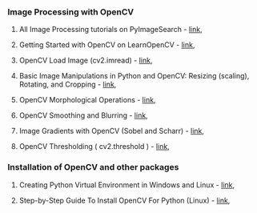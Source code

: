 ### Image Processing with OpenCV  

1. All Image Processing tutorials on PyImageSearch - [link](https://pyimagesearch.com/category/image-processing/),  
 
2. Getting Started with OpenCV on LearnOpenCV - [link](https://learnopencv.com/getting-started-with-opencv/),  

3. OpenCV Load Image (cv2.imread) - [link](https://pyimagesearch.com/2021/01/20/opencv-load-image-cv2-imread/),  

4. Basic Image Manipulations in Python and OpenCV: Resizing (scaling), Rotating, and Cropping - [link](https://pyimagesearch.com/2014/01/20/basic-image-manipulations-in-python-and-opencv-resizing-scaling-rotating-and-cropping/),  

5. OpenCV Morphological Operations - [link](https://pyimagesearch.com/2021/04/28/opencv-morphological-operations/),  

6. OpenCV Smoothing and Blurring - [link](https://pyimagesearch.com/2021/04/28/opencv-smoothing-and-blurring/),  

7. Image Gradients with OpenCV (Sobel and Scharr) - [link](https://pyimagesearch.com/2021/05/12/image-gradients-with-opencv-sobel-and-scharr/),  

8. OpenCV Thresholding ( cv2.threshold ) - [link](https://pyimagesearch.com/2021/04/28/opencv-thresholding-cv2-threshold/),  


### Installation of OpenCV and other packages

1. Creating Python Virtual Environment in Windows and Linux - [link](https://www.geeksforgeeks.org/creating-python-virtual-environment-windows-linux/),  

2.  Step-by-Step Guide To Install OpenCV For Python (Linux) - [link](https://dev.to/codetradeindia/step-by-step-guide-to-install-opencv-for-python-91m),  

